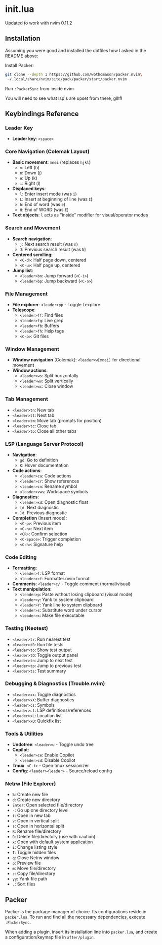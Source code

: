 # init.lua

Updated to work with nvim 0.11.2

## Installation

Assuming you were good and installed the dotfiles how I asked in the README above:

Install Packer:

```bash
git clone --depth 1 https://github.com/wbthomason/packer.nvim\
 ~/.local/share/nvim/site/pack/packer/start/packer.nvim
```

Run `:PackerSync` from inside nvim

You will need to see what lsp's are upset from there, glhf!

## Keybindings Reference

### Leader Key
- **Leader key**: `<space>`

### Core Navigation (Colemak Layout)
- **Basic movement**: `mnei` (replaces `hjkl`)
  - `m`: Left (h)
  - `n`: Down (j) 
  - `e`: Up (k)
  - `i`: Right (l)
- **Displaced keys**:
  - `l`: Enter insert mode (was `i`)
  - `L`: Insert at beginning of line (was `I`)
  - `h`: End of word (was `e`)
  - `H`: End of WORD (was `E`)
- **Text objects**: `l` acts as "inside" modifier for visual/operator modes

### Search and Movement
- **Search navigation**: 
  - `j`: Next search result (was `n`)
  - `J`: Previous search result (was `N`)
- **Centered scrolling**:
  - `<C-d>`: Half page down, centered
  - `<C-u>`: Half page up, centered
- **Jump list**:
  - `<leader>bn`: Jump forward (`<C-i>`)
  - `<leader>bp`: Jump backward (`<C-o>`)

### File Management
- **File explorer**: `<leader>pp` - Toggle Lexplore
- **Telescope**:
  - `<leader>ff`: Find files
  - `<leader>fg`: Live grep
  - `<leader>fb`: Buffers
  - `<leader>fh`: Help tags
  - `<C-p>`: Git files

### Window Management
- **Window navigation** (Colemak): `<leader>w[mnei]` for directional movement
- **Window actions**:
  - `<leader>ws`: Split horizontally
  - `<leader>wv`: Split vertically  
  - `<leader>wc`: Close window

### Tab Management
- `<leader>tn`: New tab
- `<leader>tt`: Next tab
- `<leader>tm`: Move tab (prompts for position)
- `<leader>tc`: Close tab
- `<leader>to`: Close all other tabs

### LSP (Language Server Protocol)
- **Navigation**:
  - `gd`: Go to definition
  - `K`: Hover documentation
- **Code actions**:
  - `<leader>ca`: Code actions
  - `<leader>cr`: Show references
  - `<leader>cn`: Rename symbol
  - `<leader>vws`: Workspace symbols
- **Diagnostics**:
  - `<leader>xd`: Open diagnostic float
  - `[d`: Next diagnostic
  - `]d`: Previous diagnostic
- **Completion** (Insert mode):
  - `<C-p>`: Previous item
  - `<C-n>`: Next item
  - `<CR>`: Confirm selection
  - `<C-Space>`: Trigger completion
  - `<C-h>`: Signature help

### Code Editing
- **Formatting**: 
  - `<leader>f`: LSP format
  - `<leader>cf`: Formatter.nvim format
- **Comments**: `<leader>c/` - Toggle comment (normal/visual)
- **Text manipulation**:
  - `<leader>p`: Paste without losing clipboard (visual mode)
  - `<leader>y`: Yank to system clipboard
  - `<leader>Y`: Yank line to system clipboard
  - `<leader>s`: Substitute word under cursor
  - `<leader>x`: Make file executable

### Testing (Neotest)
- `<leader>tr`: Run nearest test
- `<leader>tR`: Run file tests
- `<leader>to`: Show test output
- `<leader>tO`: Toggle output panel
- `<leader>tn`: Jump to next test
- `<leader>tp`: Jump to previous test
- `<leader>ts`: Test summary

### Debugging & Diagnostics (Trouble.nvim)
- `<leader>xx`: Toggle diagnostics
- `<leader>xX`: Buffer diagnostics
- `<leader>cs`: Symbols
- `<leader>cl`: LSP definitions/references
- `<leader>xL`: Location list
- `<leader>xQ`: Quickfix list

### Tools & Utilities
- **Undotree**: `<leader>u` - Toggle undo tree
- **Copilot**:
  - `<leader>ce`: Enable Copilot
  - `<leader>cd`: Disable Copilot
- **Tmux**: `<C-f>` - Open tmux sessionizer
- **Config**: `<leader><leader>` - Source/reload config

### Netrw (File Explorer)
- `%`: Create new file
- `d`: Create new directory
- `Enter`: Open selected file/directory
- `-`: Go up one directory level
- `t`: Open in new tab
- `v`: Open in vertical split
- `s`: Open in horizontal split
- `R`: Rename file/directory
- `D`: Delete file/directory (use with caution)
- `x`: Open with default system application
- `i`: Change listing style
- `I`: Toggle hidden files
- `q`: Close Netrw window
- `p`: Preview file
- `m`: Move file/directory
- `c`: Copy file/directory
- `yy`: Yank file path
- `.`: Sort files

## Packer

Packer is the package manager of choice. Its configurations reside in `packer.lua`. To run and find all the necessary dependencies, execute `:PackerSync`.

When adding a plugin, insert its installation line into `packer.lua`, and create a configuration/keymap file in `after/plugin`.

